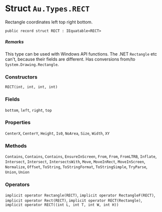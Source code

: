 # Struct `Au.Types.RECT`

Rectangle coordinates left top right bottom.

```
public record struct RECT : IEquatable<RECT>
```

##### Remarks

This type can be used with Windows API functions. The .NET `Rectangle` etc can't, because their fields are different. Has conversions from/to `System.Drawing.Rectangle`.

### Constructors

`RECT(int, int, int, int)`

### Fields

`bottom`, `left`, `right`, `top`

### Properties

`CenterX`, `CenterY`, `Height`, `Is0`, `NoArea`, `Size`, `Width`, `XY`

### Methods

`Contains`, `Contains`, `Contains`, `EnsureInScreen`, `From`, `From`, `FromLTRB`, `Inflate`, `Intersect`, `Intersect`, `IntersectsWith`, `Move`, `MoveInRect`, `MoveInScreen`, `Normalize`, `Offset`, `ToString`, `ToStringFormat`, `ToStringSimple`, `TryParse`, `Union`, `Union`

### Operators

`implicit operator Rectangle(RECT)`, `implicit operator RectangleF(RECT)`, `implicit operator Rect(RECT)`, `implicit operator RECT(Rectangle)`, `implicit operator RECT((int L, int T, int W, int H))`